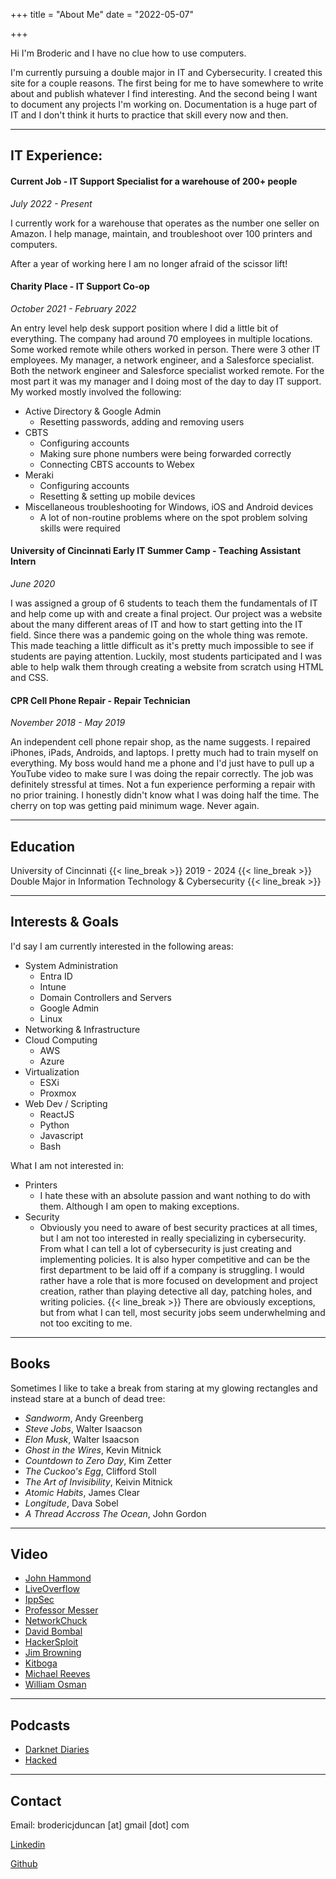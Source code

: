 +++
title = "About Me"
date = "2022-05-07"

+++

Hi I'm Broderic and I have no clue how to use computers. 

I'm currently pursuing a double major in IT and Cybersecurity. I created this site for a couple reasons. The first being for me to have somewhere to write about and publish whatever I find interesting. And the second being I want to document any projects I'm working on. Documentation is a huge part of IT and I don't think it hurts to practice that skill every now and then.

---

## IT Experience:

#### Current Job - IT Support Specialist for a warehouse of 200+ people

*July 2022 - Present*

I currently work for a warehouse that operates as the number one seller on Amazon. I help manage, maintain, and troubleshoot over 100 printers and computers.

After a year of working here I am no longer afraid of the scissor lift! 


#### Charity Place - IT Support Co-op 

*October 2021 - February 2022*

An entry level help desk support position where I did a little bit of everything. The company had around 70 employees in multiple locations. Some worked remote while others worked in person. There were 3 other IT employees. My manager, a network engineer, and a Salesforce specialist. Both the network engineer and Salesforce specialist worked remote. For the most part it was my manager and I doing most of the day to day IT support. My worked mostly involved the following: 



* Active Directory & Google Admin
	* Resetting passwords, adding and removing users
* CBTS
	* Configuring accounts 
	* Making sure phone numbers were being forwarded correctly
	* Connecting CBTS accounts to Webex
* Meraki
	* Configuring accounts
	* Resetting & setting up mobile devices 
* Miscellaneous troubleshooting for Windows, iOS and Android devices
	* A lot of non-routine problems where on the spot problem solving skills were required

#### University of Cincinnati Early IT Summer Camp - Teaching Assistant Intern

*June 2020*

I was assigned a group of 6 students to teach them the fundamentals of IT and help come up with and create a final project. Our project was a website about the many different areas of IT and how to start getting into the IT field. Since there was a pandemic going on the whole thing was remote. This made teaching a little difficult as it's pretty much impossible to see if students are paying attention. Luckily, most students participated and I was able to help walk them through creating a website from scratch using HTML and CSS.

#### CPR Cell Phone Repair - Repair Technician

*November 2018 - May 2019*

An independent cell phone repair shop, as the name suggests. I repaired iPhones, iPads, Androids, and laptops. I pretty much had to train myself on everything. My boss would hand me a phone and I'd just have to pull up a YouTube video to make sure I was doing the repair correctly. The job was definitely stressful at times. Not a fun experience performing a repair with no prior training. I honestly didn't know what I was doing half the time. The cherry on top was getting paid minimum wage. Never again. 

---

## Education

University of Cincinnati {{< line_break >}}
2019 - 2024 {{< line_break >}}
Double Major in Information Technology & Cybersecurity {{< line_break >}}

---

## Interests & Goals

I'd say I am currently interested in the following areas:

* System Administration
	* Entra ID
	* Intune
	* Domain Controllers and Servers
	* Google Admin
	* Linux
* Networking & Infrastructure
* Cloud Computing
	* AWS
	* Azure
* Virtualization
	* ESXi
	* Proxmox
* Web Dev / Scripting
	* ReactJS
	* Python
	* Javascript
	* Bash

What I am not interested in:
* Printers
	* I hate these with an absolute passion and want nothing to do with them. Although I am open to making exceptions. 
* Security
	* Obviously you need to aware of best security practices at all times, but I am not too interested in really specializing in cybersecurity. From what I can tell a lot of cybersecurity is just creating and implementing policies. It is also hyper competitive and can be the first department to be laid off if a company is struggling. I would rather have a role that is more focused on development and project creation, rather than playing detective all day, patching holes, and writing policies. {{< line_break >}}
	There are obviously exceptions, but from what I can tell, most security jobs seem underwhelming and not too exciting to me. 




---

## Books

Sometimes I like to take a break from staring at my glowing rectangles and instead stare at a bunch of dead tree:

* *Sandworm*, Andy Greenberg
* *Steve Jobs*, Walter Isaacson
* *Elon Musk*, Walter Isaacson
* *Ghost in the Wires*, Kevin Mitnick
* *Countdown to Zero Day*, Kim Zetter
* *The Cuckoo's Egg*, Clifford Stoll
* *The Art of Invisibility*, Keivin Mitnick
* *Atomic Habits*, James Clear
* *Longitude*, Dava Sobel
* *A Thread Accross The Ocean*, John Gordon



---

## Video

* [John Hammond](https://www.youtube.com/c/JohnHammond010)
* [LiveOverflow](https://www.youtube.com/channel/UClcE-kVhqyiHCcjYwcpfj9w)
* [IppSec](https://www.youtube.com/channel/UCa6eh7gCkpPo5XXUDfygQQA)
* [Professor Messer](https://www.youtube.com/c/professormesser)
* [NetworkChuck](https://www.youtube.com/c/NetworkChuck)
* [David Bombal](https://www.youtube.com/c/DavidBombal)
* [HackerSploit](https://www.youtube.com/c/HackerSploit)
* [Jim Browning](https://www.youtube.com/c/JimBrowning)
* [Kitboga](https://www.youtube.com/c/KitbogaShow)
* [Michael Reeves](https://www.youtube.com/c/MichaelReeves)
* [William Osman](https://www.youtube.com/c/williamosman)

---

## Podcasts

* [Darknet Diaries](https://darknetdiaries.com)
* [Hacked](https://pca.st/hacked)

---

## Contact

Email: brodericjduncan [at] gmail [dot] com

[Linkedin](https://www.linkedin.com/in/dontputnamehere/)

[Github](https://github.com/have-no-clue-what-im-doing)